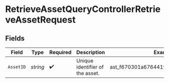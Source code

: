 # RetrieveAssetQueryControllerRetrieveAssetRequest


## Fields

| Field                                | Type                                 | Required                             | Description                          | Example                              |
| ------------------------------------ | ------------------------------------ | ------------------------------------ | ------------------------------------ | ------------------------------------ |
| `AssetID`                            | *string*                             | :heavy_check_mark:                   | Unique identifier of the asset.      | ast_f670301a676441f3bca45548d9a3234d |